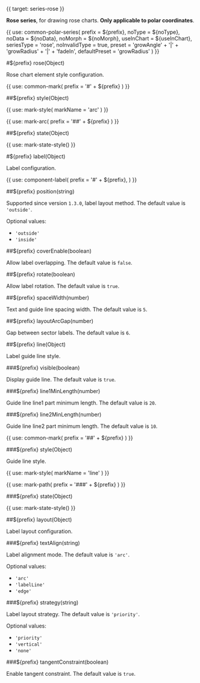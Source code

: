 {{ target: series-rose }}

<!-- IRadarSeriesSpec -->

**Rose series**, for drawing rose charts. **Only applicable to polar coordinates**.

{{ use: common-polar-series(
  prefix = ${prefix},
  noType = ${noType},
  noData = ${noData},
  noMorph = ${noMorph},
  useInChart = ${useInChart},
  seriesType = 'rose',
  noInvalidType = true,
  preset = 'growAngle' + '|' + 'growRadius' + '|' + 'fadeIn',
  defaultPreset = 'growRadius'
) }}

#${prefix} rose(Object)

Rose chart element style configuration.

{{ use: common-mark(
  prefix = '#' + ${prefix}
) }}

##${prefix} style(Object)

{{ use: mark-style(
  markName = 'arc'
) }}

{{ use: mark-arc(
  prefix = '##' + ${prefix}
) }}

##${prefix} state(Object)

{{ use: mark-state-style() }}

#${prefix} label(Object)

Label configuration.

{{ use: component-label(
  prefix = '#' + ${prefix},
) }}

##${prefix} position(string)

Supported since version `1.3.0`, label layout method.
The default value is `'outside'`.

Optional values:

- `'outside'`
- `'inside'`

##${prefix} coverEnable(boolean)

Allow label overlapping.
The default value is `false`.

##${prefix} rotate(boolean)

Allow label rotation.
The default value is `true`.

##${prefix} spaceWidth(number)

Text and guide line spacing width.
The default value is `5`.

##${prefix} layoutArcGap(number)

Gap between sector labels.
The default value is `6`.

##${prefix} line(Object)

Label guide line style.

###${prefix} visible(boolean)

Display guide line.
The default value is `true`.

###${prefix} line1MinLength(number)

Guide line line1 part minimum length.
The default value is `20`.

###${prefix} line2MinLength(number)

Guide line line2 part minimum length.
The default value is `10`.

{{ use: common-mark(
  prefix = '##' + ${prefix}
) }}

###${prefix} style(Object)

Guide line style.

{{ use: mark-style(
  markName = 'line'
) }}

{{ use: mark-path(
  prefix = '###' + ${prefix}
) }}

###${prefix} state(Object)

{{ use: mark-state-style() }}

##${prefix} layout(Object)

Label layout configuration.

###${prefix} textAlign(string)

Label alignment mode.
The default value is `'arc'`.

Optional values:

- `'arc'`
- `'labelLine'`
- `'edge'`

###${prefix} strategy(string)

Label layout strategy.
The default value is `'priority'`.

Optional values:

- `'priority'`
- `'vertical'`
- `'none'`

###${prefix} tangentConstraint(boolean)

Enable tangent constraint.
The default value is `true`.

